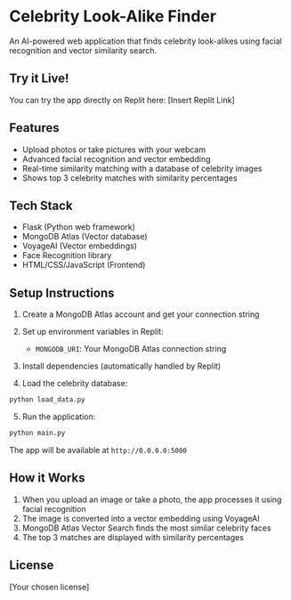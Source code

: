 
# Celebrity Look-Alike Finder

An AI-powered web application that finds celebrity look-alikes using facial recognition and vector similarity search.

## Try it Live!

You can try the app directly on Replit here:
[Insert Replit Link]

## Features

- Upload photos or take pictures with your webcam
- Advanced facial recognition and vector embedding
- Real-time similarity matching with a database of celebrity images
- Shows top 3 celebrity matches with similarity percentages

## Tech Stack

- Flask (Python web framework)
- MongoDB Atlas (Vector database)
- VoyageAI (Vector embeddings)
- Face Recognition library
- HTML/CSS/JavaScript (Frontend)

## Setup Instructions

1. Create a MongoDB Atlas account and get your connection string
2. Set up environment variables in Replit:
   - `MONGODB_URI`: Your MongoDB Atlas connection string

3. Install dependencies (automatically handled by Replit)

4. Load the celebrity database:
```bash
python load_data.py
```

5. Run the application:
```bash
python main.py
```

The app will be available at `http://0.0.0.0:5000`

## How it Works

1. When you upload an image or take a photo, the app processes it using facial recognition
2. The image is converted into a vector embedding using VoyageAI
3. MongoDB Atlas Vector Search finds the most similar celebrity faces
4. The top 3 matches are displayed with similarity percentages

## License

[Your chosen license]
